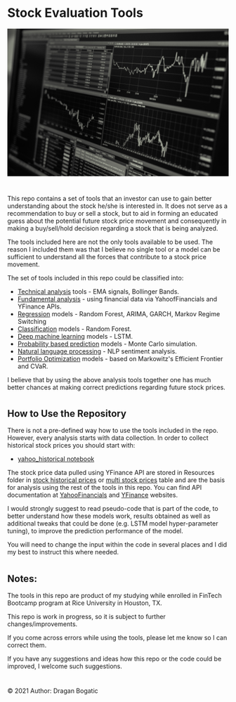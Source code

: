 #
# Stock Evaluation Tools

![stocks.jpg](images/stocks.jpg)
#
This repo contains a set of tools that an investor can use to gain better understanding about the stock he/she is interested in. It does not serve as a recommendation to buy or sell a stock, but to aid in forming an educated guess about the potential future stock price movement and consequently in making a buy/sell/hold decision regarding a stock that is being analyzed.

The tools included here are not the only tools available to be used. The reason I included them was that I believe no single tool or a model can be sufficient to understand all the forces that contribute to a stock price movement. 

The set of tools included in this repo could be classified into:

* [Technical analysis](stock_price_predictors/classification_models/random_forest_classifier.ipynb) tools - EMA signals, Bollinger Bands.
* [Fundamental analysis](stock_fundamentals/fundamentals.ipynb) - using financial data via YahoofFinancials and YFinance APIs.
* [Regression](stock_price_predictors/regression_models) models - Random Forest, ARIMA, GARCH, Markov Regime Switching
* [Classification](stock_price_predictors/classification_models/random_forest_classifier.ipynb) models - Random Forest.
* [Deep machine learning](stock_price_predictors/deep_learning_models/lstm_stock_predictor.ipynb) models - LSTM.
* [Probability based prediction](stock_price_predictors/monte_carlo_predictor/monte_carlo_predictor.ipynb) models - Monte Carlo simulation.
* [Natural language processing](natural_language_processing/stock_sentiment.ipynb) - NLP sentiment analysis.
* [Portfolio Optimization](asset_allocation/portfolio_optimization.ipynb) models - based on Markowitz's Efficient Frontier and CVaR.

I believe that by using the above analysis tools together one has much better chances at making correct predictions regarding future stock prices.
#
## How to Use the Repository

There is not a pre-defined way how to use the tools included in the repo. However, every analysis starts with data collection. In order to collect historical stock prices you should start with:

* [yahoo_historical notebook](stock_price_historical/yahoo_historical.ipynb)

The stock price data pulled using YFinance API are stored in Resources folder in [stock historical prices](Resources/stock_historical_prices.csv) or [multi stock prices](Resources/multi_stock_prices.csv) table and are the basis for analysis using the rest of the tools in this repo. You can find API documentation at [YahooFinancials](https://pypi.org/project/yahoofinancials/) and [YFinance](https://pypi.org/project/yfinance/) websites.

I would strongly suggest to read pseudo-code that is part of the code, to better understand how these models work, results obtained as well as additional tweaks that could be done (e.g. LSTM model hyper-parameter tuning), to improve the prediction performance of the model.

You will need to change the input within the code in several places and I did my best to instruct this where needed. 

#
## Notes: 

The tools in this repo are product of my studying while enrolled in FinTech Bootcamp program at Rice University in Houston, TX. 

This repo is work in progress, so it is subject to further changes/improvements. 

If you come across errors while using the tools, please let me know so I can correct them. 

If you have any suggestions and ideas how this repo or the code could be improved, I welcome such suggestions. 

#
© 2021 Author: Dragan Bogatic
#